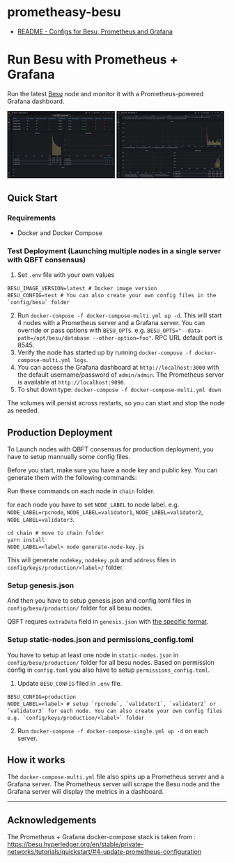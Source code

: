 # prometheasy-besu

- [README - Configs for Besu, Prometheus and Grafana](./config/)

# Run Besu with Prometheus + Grafana

Run the latest [Besu](https://github.com/hyperledger/besu) node and monitor it with a Prometheus-powered Grafana dashboard.

<img src="../assets/dashboard1.png" alt="dashboard1" width="49%" height="49%">
<img src="../assets/dashboard2.png" alt="dashboard2" width="49%" height="49%">

## Quick Start

### Requirements

- Docker and Docker Compose

### Test Deployment (Launching multiple nodes in a single server with QBFT consensus)

1. Set `.env` file with your own values

```
BESU_IMAGE_VERSION=latest # Docker image version
BESU_CONFIG=test # You can also create your own config files in the `config/besu` folder
```

2. Run `docker-compose -f docker-compose-multi.yml up -d`. This will start 4 nodes with a Prometheus server and a Grafana server. You can override or pass options with `BESU_OPTS`. e.g. `BESU_OPTS="--data-path=/opt/besu/database --other-option=foo"`. RPC URL default port is 8545.
3. Verify the node has started up by running `docker-compose -f docker-compose-multi.yml logs`.
4. You can access the Grafana dashboard at `http://localhost:3000` with the default username/password of `admin/admin`. The Prometheus server is available at `http://localhost:9090`.
5. To shut down type: `docker-compose -f docker-compose-multi.yml down`

The volumes will persist across restarts, so you can start and stop the node as needed.

## Production Deployment

To Launch nodes with QBFT consensus for production deployment, you have to setup mannually some config files.

Before you start, make sure you have a node key and public key. You can generate them with the following commands:

Run these commands on each node in `chain` folder.

for each node you have to set `NODE_LABEL` to node label. e.g. `NODE_LABEL=rpcnode`, `NODE_LABEL=validator1`, `NODE_LABEL=validator2`, `NODE_LABEL=validator3`.

```
cd chain # move to chain folder
yarn install
NODE_LABEL=<label> node generate-node-key.js
```

This will generate `nodekey`, `nodekey.pub` and `address` files in `config/keys/production/<label>/` folder.

<!-- ```
docker run -it --rm -v $(pwd)/config/keys/production:/opt/besu/config/keys/production hyperledger/besu:22.10.3 --data-path=/opt/besu/data public-key export --to=/opt/besu/config/keys/production/nodekey.pub
``` -->

### Setup genesis.json

And then you have to setup genesis.json and config.toml files in `config/besu/production/` folder for all besu nodes.

QBFT requres `extraData` field in `genesis.json` with [the specific format](https://besu.hyperledger.org/en/stable/private-networks/how-to/configure/consensus/ibft/?h=extra#configure-ibft-20-consensus).

### Setup static-nodes.json and permissions_config.toml

You have to setup at least one node in `static-nodes.json` in `config/besu/production/` folder for all besu nodes. Based on permission config in `config.toml` you also have to setup `permissions_config.toml`.

1. Update `BESU_CONFIG` filed in `.env` file.

```
BESU_CONFIG=production
NODE_LABEL=<label> # setup `rpcnode`, `validator1`, `validator2` or `validator3` for each node. You can also create your own config files e.g. `config/keys/production/<label>` folder
```

2. Run `docker-compose -f docker-compose-single.yml up -d` on each server.

## How it works

The `docker-compose-multi.yml` file also spins up a Prometheus server and a Grafana server.
The Prometheus server will scrape the Besu node and the Grafana server will display the metrics in a dashboard.

---

## Acknowledgements

The Prometheus + Grafana docker-compose stack is taken from : https://besu.hyperledger.org/en/stable/private-networks/tutorials/quickstart/#4-update-prometheus-configuration
